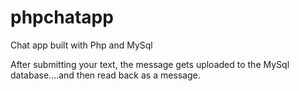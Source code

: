 # phpchatapp
Chat app built with Php and MySql

After submitting your text, the message gets uploaded to the MySql database....and then read back as a message.

